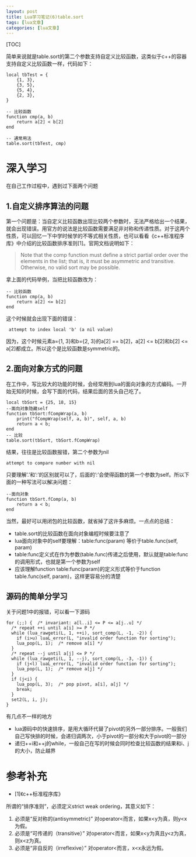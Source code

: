 ```yaml
---
layout: post
title: Lua学习笔记(6)table.sort 
tags: [lua文章]
categories: [lua文章]
---
```

[TOC]

简单来说就是table.sort的第二个参数支持自定义比较函数，这类似于c++的容器支持自定义比较函数一样，代码如下：

    
    
    local tbTest = {
    	{1, 3},
    	{3, 5},
    	{5, 4},
    	{2, 3},
    }
    
    -- 比较函数
    function cmp(a, b)
    	return a[2] < b[2]
    end
    
    -- 通常用法
    table.sort(tbTest, cmp)
    

# 深入学习

在自己工作过程中，遇到过下面两个问题

## 1.自定义排序算法的问题

第一个问题是：当自定义比较函数出现比较两个参数时，无法严格给出一个结果，就会出现错误。用官方的说法是比较函数需要满足非对称和传递性质。对于这两个性质，可以回忆一下中学时候学的不等式相关性质，也可以看看《c++标准程序库》中介绍的比较函数排序准则[1]。官网文档说明如下：

> Note that the comp function must define a strict partial order over the
> elements in the list; that is, it must be asymmetric and transitive.
> Otherwise, no valid sort may be possible.

拿上面的代码举例，当把比较函数改为：

    
    
    -- 比较函数
    function cmp(a, b)
    	return a[2] <= b[2]
    end
    

这个时候就会出现下面的错误：

    
    
     attempt to index local 'b' (a nil value)
    

因为，这个时候元素a={1, 3}和b={2, 3}的a[2] == b[2]，a[2] <= b[2]和b[2] <=
a[2]都成立。所以这个是比较函数是symmetric的。

## 2.面向对象方式的问题

在工作中，写比较大的功能的时候，会经常用到lua的面向对象的方式编码。一开始无知的时候，会写下面的代码，结果后面的苦头自己吃了。

    
    
    local tbSort = {25, 18, 15}
    --面向对象隐藏self
    function tbSort:fCompWrap(a, b)
    	print("fCompWrap(self, a, b)", self, a, b)
    	return a < b;
    end
    -- 比较
    table.sort(tbSort, tbSort.fCompWrap)
    

结果，往往是比较函数报错，第二个参数为nil

    
    
    attempt to compare number with nil
    

只要理解’.’和’:’的区别就可以了，后面的’:’会使得函数的第一个参数为self。所以下面的一种写法可以解决问题：

    
    
    --面向对象
    function tbSort.fComp(a, b)
    	return a < b;
    end
    

当然，最好可以用闭包的比较函数，就省掉了这许多麻烦。一点点的总结：

  * table.sort的比较函数在面向对象编程时候要注意了
  * lua面向对象中的self要理解：table:func(param) 等价于table.func(self, param)
  * table:func定义式在作为参数(table.func)传递之后使用，默认就是table:func的调用形式，也就是第一个参数为self
  * 应该理解function table:func(param)的定义形式等价于function table.func(self, param)，这样更容易分的清楚

## 源码的简单分学习

关于问题1中的报错，可以看一下源码

    
    
    for (;;) {  /* invariant: a[l..i] <= P <= a[j..u] */
      /* repeat ++i until a[i] >= P */
      while (lua_rawgeti(L, 1, ++i), sort_comp(L, -1, -2)) {
        if (i>u) luaL_error(L, "invalid order function for sorting");
        lua_pop(L, 1);  /* remove a[i] */
      }
      /* repeat --j until a[j] <= P */
      while (lua_rawgeti(L, 1, --j), sort_comp(L, -3, -1)) {
        if (j<l) luaL_error(L, "invalid order function for sorting");
        lua_pop(L, 1);  /* remove a[j] */
      }
      if (j<i) {
        lua_pop(L, 3);  /* pop pivot, a[i], a[j] */
        break;
      }
      set2(L, i, j);
    }
    

有几点不一样的地方

  * lua源码中的快速排序，是用大循环代替了pivot的另外一部分排序。一般我们自己写快排的时候，会递归调两次，小于pivot的一部分和大于pivot的一部分
  * 递归++i和++j的while，一般自己在写的时候会同时检查比较函数的结果和i、j的大小，防止越界

# 参考补充

  * [1]《c++标准程序库》

所谓的“排序准则”，必须定义strict weak ordering，其意义如下：

  1. 必须是“反对称的(antisymmetric)” 对operator<而言，如果x<y为真，则y<x为假。
  2. 必须是“可传递的（transitive）” 对operator<而言，如果x<y为真且y<z为真，则x<z为真。
  3. 必须是“非自反的（irreflexive）” 对operator<而言，x<x永远为假。